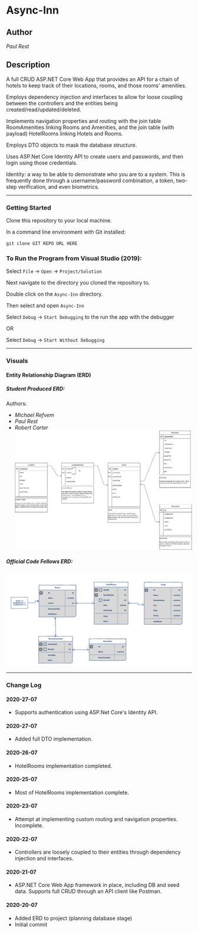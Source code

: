 # Async-Inn

## Author
*Paul Rest*

## Description

A full CRUD ASP.NET Core Web App that provides an API for a chain of hotels to keep track of their locations, rooms, and those rooms' amenities.

Employs dependency injection and interfaces to allow for loose coupling between the controllers and the entities being created/read/updated/deleted.

Implements navigation properties and routing with the join table RoomAmenities linking Rooms and Amenities, and the join table (with payload) HotelRooms linking Hotels and Rooms. 

Employs DTO objects to mask the database structure.

Uses ASP.Net Core Identity API to create users and passwords, and then login using those credentials.

Identity: a way to be able to demonstrate who you are to a system. This is frequently done through a username/password combination, a token, two-step verification, and even biometrics.

---

### Getting Started
Clone this repository to your local machine.

In a command line environment with Git installed:

```
git clone GIT REPO URL HERE
```

### To Run the Program from Visual Studio (2019):
Select ```File``` -> ```Open``` -> ```Project/Solution```

Next navigate to the directory you cloned the repository to.

Double click on the ```Async-Inn``` directory.

Then select and open ```Async-Inn```

Select ```Debug``` -> ```Start Debugging``` to the run the app with the debugger

OR

Select ```Debug``` -> ```Start Without Debugging```

---

### Visuals

#### Entity Relationship Diagram (ERD)

##### Student Produced ERD:
Authors:
- *Michael Refvem*
- *Paul Rest* 
- *Robert Carter*
![Student ERD](images/Student-ERD.png)

##### Official Code Fellows ERD:
![Code Fellows ERD](images/CodeFellows-ERD.png)

---

### Change Log

#### 2020-27-07

- Supports authentication using ASP.Net Core's Identity API.

#### 2020-27-07

- Added full DTO implementation.

#### 2020-26-07

- HotelRooms implementation completed.

#### 2020-25-07

- Most of HotelRooms implementation complete.

#### 2020-23-07

- Attempt at implementing custom routing and navigation properties. Incomplete.

#### 2020-22-07

- Controllers are loosely coupled to their entities through dependency injection and interfaces.

#### 2020-21-07

- ASP.NET Core Web App framework in place, including DB and seed data. Supports full CRUD through an API client like Postman.

#### 2020-20-07

- Added ERD to project (planning database stage) 
- Initial commit